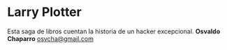 # Larry Plotter
Esta saga de libros cuentan la historia de un hacker excepcional.
**Osvaldo Chaparro**
osvcha@gmail.com
